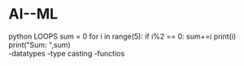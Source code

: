 # AI--ML
python
LOOPS
   sum = 0
for i in range(5):
    if i%2 == 0:
        sum+=i
        print(i)
print("Sum: ",sum)    
-datatypes
-type casting
-functios
